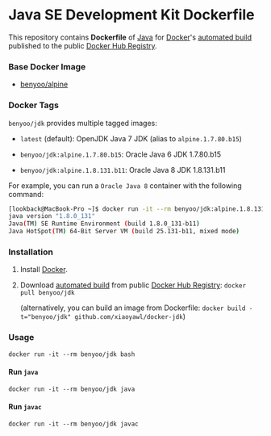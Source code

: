 # Java SE Development Kit Dockerfile


This repository contains **Dockerfile** of [Java](https://www.java.com/) for [Docker](https://www.docker.com/)'s [automated build](https://hub.docker.com/r/benyoo/jdk/tags/) published to the public [Docker Hub Registry](https://registry.hub.docker.com/).


### Base Docker Image

* [benyoo/alpine](https://hub.docker.com/r/benyoo/alpine/)


### Docker Tags

`benyoo/jdk` provides multiple tagged images:

* `latest` (default): OpenJDK Java 7 JDK (alias to `alpine.1.7.80.b15`)

* `benyoo/jdk:alpine.1.7.80.b15`: Oracle Java 6 JDK 1.7.80.b15
* `benyoo/jdk:alpine.1.8.131.b11`: Oracle Java 8 JDK 1.8.131.b11

For example, you can run a `Oracle Java 8` container with the following command:

```bash
[lookback@MacBook-Pro ~]$ docker run -it --rm benyoo/jdk:alpine.1.8.131.b11 java -version
java version "1.8.0_131"
Java(TM) SE Runtime Environment (build 1.8.0_131-b11)
Java HotSpot(TM) 64-Bit Server VM (build 25.131-b11, mixed mode)
```

### Installation

1. Install [Docker](https://www.docker.com/).

2. Download [automated build](https://hub.docker.com/r/benyoo/jdk/tags/) from public [Docker Hub Registry](https://registry.hub.docker.com/): `docker pull benyoo/jdk`

   (alternatively, you can build an image from Dockerfile: `docker build -t="benyoo/jdk" github.com/xiaoyawl/docker-jdk`)


### Usage

    docker run -it --rm benyoo/jdk bash

#### Run `java`

    docker run -it --rm benyoo/jdk java

#### Run `javac`

    docker run -it --rm benyoo/jdk javac


